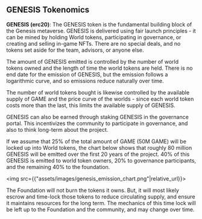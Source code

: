 <h2>GENESIS Tokenomics</h2>
<p><b>GENESIS (erc20)</b>: The GENESIS token is the fundamental building block of the Genesis metaverse. GENESIS is delivered using fair launch principles - it can be mined by holding World tokens, participating in governance, or creating and selling in-game NFTs. There are no special deals, and no tokens set aside for the team, advisors, or anyone else.</p>
<p>The amount of GENESIS emitted is controlled by the number of world tokens owned and the length of time the world tokens are held. There is no end date for the emission of GENESIS, but the emission follows a logarithmic curve, and so emissions reduce naturally over time.</p>
<p>The number of world tokens bought is likewise controlled by the available supply of GAME and the price curve of the worlds - since each world token costs more than the last, this limits the available supply of GENESIS.</p>
<p>GENESIS can also be earned through staking GENESIS in the governance portal. This incentivizes the community to participate in governance, and also to think long-term about the project.</p>
<p>If we assume that 25% of the total amount of GAME (50M GAME) will be locked up into World tokens, the chart below shows that roughly 80 million GENESIS will be emitted over the first 20 years of the project. 40% of this GENESIS is emitted to world token owners, 20% to governance participants, and the remaining 40% to the foundation.</p>

<img src={{"assets/images/genesis_emission_chart.png"|relative_url}}>
<p>The Foundation will not burn the tokens it owns. But, it will most likely escrow and time-lock those tokens to reduce circulating supply, and ensure it maintains resources for the long term. The mechanics of this time lock will be left up to the Foundation and the community, and may change over time.</p>
